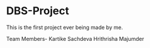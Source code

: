 # DBS-Project
This is the first project ever being made by me.

Team Members-
Kartike Sachdeva
Hrithrisha Majumder

